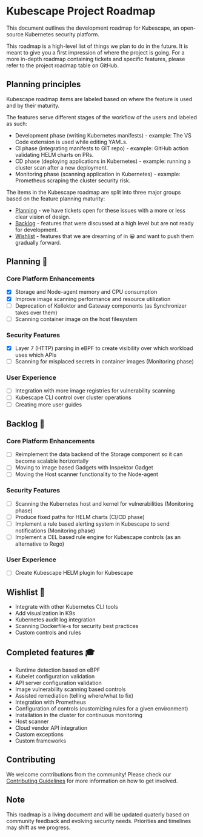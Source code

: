 # Kubescape Project Roadmap

This document outlines the development roadmap for Kubescape, an open-source Kubernetes security platform.

This roadmap is a high-level list of things we plan to do in the future. It is meant to give you a first impression of where the project is going. For a more in-depth roadmap containing tickets and specific features, please refer to the project roadmap table on GitHub.

## Planning principles

Kubescape roadmap items are labeled based on where the feature is used and by their maturity.

The features serve different stages of the workflow of the users and labeled as such:

* Development phase (writing Kubernetes manifests) - example: The VS Code extension is used while editing YAMLs.
* CI phase (integrating manifests to GIT repo) - example: GitHub action validating HELM charts on PRs.
* CD phase (deploying applications in Kubernetes) - example: running a cluster scan after a new deployment.
* Monitoring phase (scanning application in Kubernetes) - example: Prometheus scraping the cluster security risk.

The items in the Kubescape roadmap are split into three major groups based on the feature planning maturity:

* [Planning](#planning-) - we have tickets open for these issues with a more or less clear vision of design.
* [Backlog](#backlog-)  -  features that were discussed at a high level but are not ready for development.
* [Wishlist](#wishlist-) -  features that we are dreaming of in 😀 and want to push them gradually forward.


## Planning 👷

### Core Platform Enhancements
- [x] Storage and Node-agent memory and CPU consumption
- [x] Improve image scanning performance and resource utilization
- [ ] Deprecation of Kollektor and Gateway components (as Synchronizer takes over them)
- [ ] Scanning container image on the host filesystem

### Security Features
- [x] Layer 7 (HTTP) parsing in eBPF to create visibility over which workload uses which APIs
- [ ] Scanning for misplaced secrets in container images (Monitoring phase)

### User Experience
- [ ] Integration with more image registries for vulnerability scanning
- [ ] Kubescape CLI control over cluster operations
- [ ] Creating more user guides

## Backlog 📅

### Core Platform Enhancements
- [ ] Reimplement the data backend of the Storage component so it can become scalable horizontally
- [ ] Moving to image based Gadgets with Inspektor Gadget
- [ ] Moving the Host scanner functionality to the Node-agent

### Security Features
- [ ] Scanning the Kubernetes host and kernel for vulnerabilities (Monitoring phase)
- [ ] Produce fixed paths for HELM charts (CI/CD phase)
- [ ] Implement a rule based alerting system in Kubescape to send notifications (Monitoring phase)
- [ ] Implement a CEL based rule engine for Kubescape controls (as an alternative to Rego)

### User Experience
- [ ] Create Kubescape HELM plugin for Kubescape


## Wishlist 💭

- Integrate with other Kubernetes CLI tools
- Add visualization in K9s
- Kubernetes audit log integration
- Scanning Dockerfile-s for security best practices
- Custom controls and rules

## Completed features 🎓

* Runtime detection based on eBPF
* Kubelet configuration validation
* API server configuration validation
* Image vulnerability scanning based controls
* Assisted remediation (telling where/what to fix)
* Integration with Prometheus
* Configuration of controls (customizing rules for a given environment)
* Installation in the cluster for continuous monitoring
* Host scanner
* Cloud vendor API integration
* Custom exceptions
* Custom frameworks


## Contributing

We welcome contributions from the community! Please check our [Contributing Guidelines](CONTRIBUTING.md) for more information on how to get involved.

## Note

This roadmap is a living document and will be updated quaterly based on community feedback and evolving security needs. Priorities and timelines may shift as we progress.
